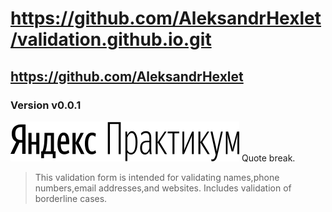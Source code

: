 # https://github.com/AleksandrHexlet/validation.github.io.git
## https://github.com/AleksandrHexlet
### Version v0.0.1
![Praktikum Logo](/logo.svg)
Quote break.

> This validation form is intended for validating names,phone numbers,email addresses,and websites. Includes validation of borderline cases.